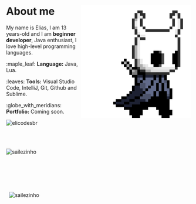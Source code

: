 <div>

  <img align="right" width="300" src="https://raw.githubusercontent.com/TanZng/TanZng/master/assets/hollor_knight3.gif" alt="avatar">
  <h1>About me</h1>

  <p align="left">
     My name is Elias, I am 13 years-old and 
    I am <strong>beginner developer</strong>, Java enthusiast, 
     I love high-level programming languages.
  </p>
  
  <p align="left">
    :maple_leaf:
    <strong>Language:</strong> Java, Lua.
  </p>
  
  <p align="left">
    :leaves:
    <strong>Tools:</strong> Visual Studio Code, IntelliJ, Git, Github and Sublime.
  </p>
  
  <p align="left">
    :globe_with_meridians:
    <strong>Portfolio:</strong> Coming soon.
  </p>
  
<p align="left"> 
  <img src="https://komarev.com/ghpvc/?username=sailezinho&label=Profile%20views&color=0e75b6&style=flat" alt="elicodesbr"/> 
</p>

</div>

<br>
<br>

<p>
  <img align="left" src="https://github-readme-stats.vercel.app/api/top-langs?username=sailezinho&show_icons=true&locale=en&layout=compact&theme=tokyonight" alt="sailezinho"/>
</p>

<br></br>
<br></br>
<br></br>

<p>&nbsp;
  <img align="center" src="https://github-readme-stats.vercel.app/api?username=sailezinho&show_icons=true&locale=en&theme=tokyonight" alt="sailezinho" />
</p>

<br>
